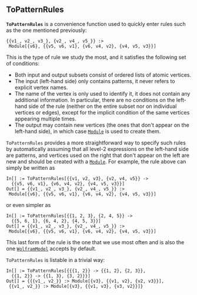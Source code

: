 ## ToPatternRules

**`ToPatternRules`** is a convenience function used to quickly enter rules such as the one mentioned previously:

```wl
{{v1_, v2_, v3_}, {v2_, v4_, v5_}} :>
 Module[{v6}, {{v5, v6, v1}, {v6, v4, v2}, {v4, v5, v3}}]
```

This is the type of rule we study the most, and it satisfies the following set of conditions:

* Both input and output subsets consist of ordered lists of atomic vertices.
* The input (left-hand side) only contains patterns, it never refers to explicit vertex names.
* The name of the vertex is only used to identify it, it does not contain any additional information. In particular, there are no conditions on the left-hand side of the rule (neither on the entire subset nor on individual vertices or edges), except for the implicit condition of the same vertices appearing multiple times.
* The output may contain new vertices (the ones that don't appear on the left-hand side), in which case [`Module`](https://reference.wolfram.com/language/ref/Module.html) is used to create them.

`ToPatternRules` provides a more straightforward way to specify such rules by automatically assuming that all level-2 expressions on the left-hand side are patterns, and vertices used on the right that don't appear on the left are new and should be created with a [`Module`](https://reference.wolfram.com/language/ref/Module.html). For example, the rule above can simply be written as

```wl
In[] := ToPatternRules[{{v1, v2, v3}, {v2, v4, v5}} ->
  {{v5, v6, v1}, {v6, v4, v2}, {v4, v5, v3}}]
Out[] = {{v1_, v2_, v3_}, {v2_, v4_, v5_}} :>
 Module[{v6}, {{v5, v6, v1}, {v6, v4, v2}, {v4, v5, v3}}]
```

or even simpler as

```wl
In[] := ToPatternRules[{{1, 2, 3}, {2, 4, 5}} ->
  {{5, 6, 1}, {6, 4, 2}, {4, 5, 3}}]
Out[] = {{v1_, v2_, v3_}, {v2_, v4_, v5_}} :>
 Module[{v6}, {{v5, v6, v1}, {v6, v4, v2}, {v4, v5, v3}}]
```

This last form of the rule is the one that we use most often and is also the one [`WolframModel`](WolframModel.md#wolframmodel-and-wolframmodelevolutionobject) accepts by default.

`ToPatternRules` is listable in a trivial way:

```wl
In[] := ToPatternRules[{{{1, 2}} -> {{1, 2}, {2, 3}},
  {{1, 2}} -> {{1, 3}, {3, 2}}}]
Out[] = {{{v1_, v2_}} :> Module[{v3}, {{v1, v2}, {v2, v3}}],
 {{v1_, v2_}} :> Module[{v3}, {{v1, v3}, {v3, v2}}]}
```